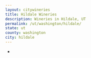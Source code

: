 ```yaml
---
layout: citywineries
title: Hildale Wineries
description: Wineries in Hildale, UT
permalink: /ut/washington/hildale/
state: ut
county: washington
city: hildale
---
```

-
